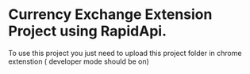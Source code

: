# Currency Exchange Extension Project using RapidApi.
To use this project you just need to upload this project folder in chrome extenstion ( developer mode should be on)
